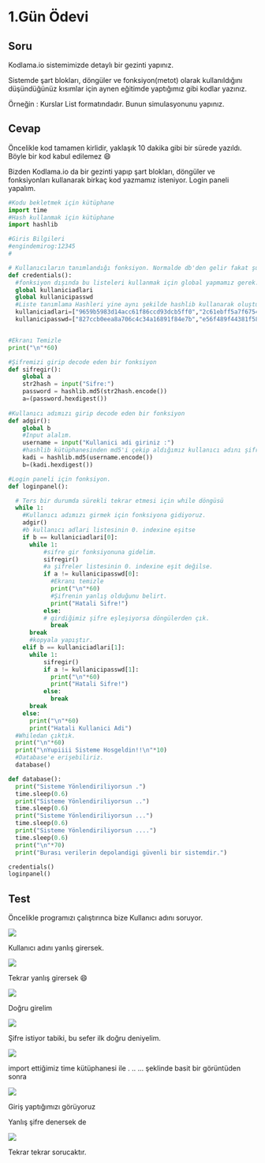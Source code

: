 # 1.Gün Ödevi

## Soru
Kodlama.io sistemimizde detaylı bir gezinti yapınız.

Sistemde şart blokları, döngüler ve fonksiyon(metot) olarak kullanıldığını düşündüğünüz kısımlar için aynen eğitimde yaptığımız gibi kodlar yazınız.

Örneğin : Kurslar List formatındadır. Bunun simulasyonunu yapınız.

## Cevap

Öncelikle kod tamamen kirlidir, yaklaşık 10 dakika gibi bir sürede yazıldı. Böyle bir kod kabul edilemez :smile:

Bizden Kodlama.io da bir gezinti yapıp şart blokları, döngüler ve fonksiyonları kullanarak birkaç kod yazmamız isteniyor. Login paneli yapalım.

```python
#Kodu bekletmek için kütüphane
import time
#Hash kullanmak için kütüphane
import hashlib

#Giris Bilgileri
#engindemirog:12345
#

# Kullanıcıların tanımlandığı fonksiyon. Normalde db'den gelir fakat şuan için öyle bir imkanımız yok.
def credentials():
  #fonksiyon dışında bu listeleri kullanmak için global yapmamız gerek.
  global kullaniciadlari
  global kullanicipasswd
  #Liste tanımlama Hashleri yine aynı şekilde hashlib kullanarak oluşturdum.
  kullaniciadlari=["9659b5983d14acc61f86ccd93dcb5ff0","2c61ebff5a7f675451467527df66788d"]
  kullanicipasswd=["827ccb0eea8a706c4c34a16891f84e7b","e56f489f44381f5898952a8f84d395e3"]


#Ekranı Temizle
print("\n"*60)

#Şifremizi girip decode eden bir fonksiyon
def sifregir():
	global a
	str2hash = input("Sifre:")
	password = hashlib.md5(str2hash.encode())
	a=(password.hexdigest()) 
    
#Kullanıcı adımızı girip decode eden bir fonksiyon
def adgir():
	global b
    #Input alalım.
	username = input("Kullanici adi giriniz :")
    #hashlib kütüphanesinden md5'i çekip aldığımız kullanıcı adını şifreliyelim
	kadi = hashlib.md5(username.encode())
	b=(kadi.hexdigest()) 

#Login paneli için fonksiyon.
def loginpanel():

  # Ters bir durumda sürekli tekrar etmesi için while döngüsü
  while 1:
    #Kullanıcı adımızı girmek için fonksiyona gidiyoruz.
    adgir()
    #b kullanıcı adlari listesinin 0. indexine eşitse
    if b == kullaniciadlari[0]:
      while 1:
          #sifre gir fonksiyonuna gidelim.
          sifregir()
          #a şifreler listesinin 0. indexine eşit değilse.
          if a != kullanicipasswd[0]:
            #Ekranı temizle
            print("\n"*60)
            #Şifrenin yanlış olduğunu belirt.
            print("Hatali Sifre!")
          else:
          # girdiğimiz şifre eşleşiyorsa döngülerden çık.
            break
      break
      #kopyala yapıştır.
    elif b == kullaniciadlari[1]:
      while 1:
          sifregir()
          if a != kullanicipasswd[1]:
            print("\n"*60)
            print("Hatali Sifre!")
          else:
            break
      break				
    else:
      print("\n"*60)
      print("Hatali Kullanici Adi")
  #Whiledan çıktık.
  print("\n"*60)
  print("\nYupiiii Sisteme Hosgeldin!!\n"*10)
  #Database'e erişebiliriz.
  database()

def database():
  print("Sisteme Yönlendiriliyorsun .")
  time.sleep(0.6)
  print("Sisteme Yönlendiriliyorsun ..")
  time.sleep(0.6)
  print("Sisteme Yönlendiriliyorsun ...")
  time.sleep(0.6)
  print("Sisteme Yönlendiriliyorsun ....")
  time.sleep(0.6)
  print("\n"*70)
  print("Burası verilerin depolandigi güvenli bir sistemdir.")

credentials()
loginpanel()
```
## Test

Öncelikle programızı çalıştırınca bize Kullanıcı adını soruyor.

![](https://i.imgur.com/kKI4kmt.png)


Kullanıcı adını yanlış girersek.

![](https://i.imgur.com/0L1IL9H.png)

Tekrar yanlış girersek :smile: 

![](https://i.imgur.com/0L1IL9H.png)

Doğru girelim

![](https://i.imgur.com/45WLGB1.png)


Şifre istiyor tabiki, bu sefer ilk doğru deniyelim.

![](https://i.imgur.com/LQAU3Co.png)

import ettiğimiz time kütüphanesi ile . .. ... şeklinde basit bir görüntüden sonra



![](https://i.imgur.com/rspOiPH.png)

Giriş yaptığımızı görüyoruz

Yanlış şifre denersek de

![](https://i.imgur.com/U21ChTG.png)

Tekrar tekrar sorucaktır.
